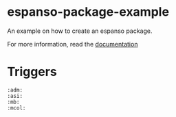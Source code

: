 # espanso-package-example
An example on how to create an espanso package.

For more information, read the [documentation](https://espanso.org/docs/)

# Triggers
```
:adm:
:asi:
:mb:
:mcol:
```
